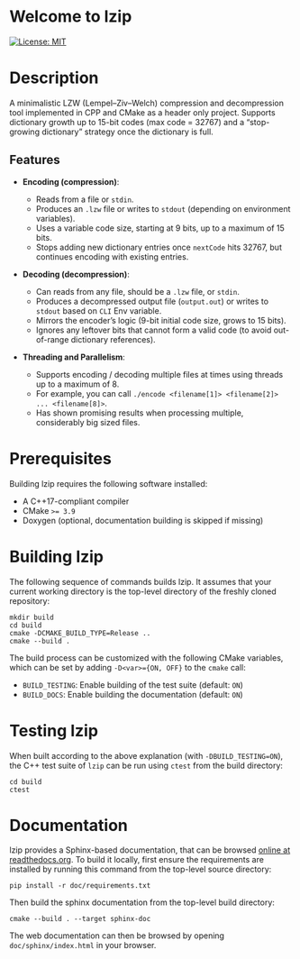 # Welcome to lzip

[![License: MIT](https://img.shields.io/badge/License-MIT-yellow.svg)](https://opensource.org/licenses/MIT)


# Description

A minimalistic LZW (Lempel–Ziv–Welch) compression and decompression tool implemented in CPP and CMake as a header only project.
Supports dictionary growth up to 15-bit codes (max code = 32767) and a “stop-growing dictionary” strategy once the dictionary is full.


## Features

- **Encoding (compression)**:
  - Reads from a file or `stdin`.
  - Produces an `.lzw` file or writes to `stdout` (depending on environment variables).
  - Uses a variable code size, starting at 9 bits, up to a maximum of 15 bits.
  - Stops adding new dictionary entries once `nextCode` hits 32767, but continues encoding with existing entries.

- **Decoding (decompression)**:
  - Can reads from any file, should be a `.lzw` file, or `stdin`.
  - Produces a decompressed output file (`output.out`) or writes to `stdout` based on `CLI` Env variable.
  - Mirrors the encoder’s logic (9-bit initial code size, grows to 15 bits).
  - Ignores any leftover bits that cannot form a valid code (to avoid out-of-range dictionary references).

- **Threading and Parallelism**:
  - Supports encoding / decoding multiple files at times using threads up to a maximum of 8.
  - For example, you can call `./encode <filename[1]> <filename[2]> ... <filename[8]>`.
  - Has shown promising results when processing multiple, considerably big sized files.


# Prerequisites

Building lzip requires the following software installed:

* A C++17-compliant compiler
* CMake `>= 3.9`
* Doxygen (optional, documentation building is skipped if missing)

# Building lzip

The following sequence of commands builds lzip.
It assumes that your current working directory is the top-level directory
of the freshly cloned repository:

```
mkdir build
cd build
cmake -DCMAKE_BUILD_TYPE=Release ..
cmake --build .
```

The build process can be customized with the following CMake variables,
which can be set by adding `-D<var>={ON, OFF}` to the `cmake` call:

* `BUILD_TESTING`: Enable building of the test suite (default: `ON`)
* `BUILD_DOCS`: Enable building the documentation (default: `ON`)



# Testing lzip

When built according to the above explanation (with `-DBUILD_TESTING=ON`),
the C++ test suite of `lzip` can be run using
`ctest` from the build directory:

```
cd build
ctest
```


# Documentation

lzip provides a Sphinx-based documentation, that can
be browsed [online at readthedocs.org](https://lzip.readthedocs.io).
To build it locally, first ensure the requirements are installed by running this command from the top-level source directory:

```
pip install -r doc/requirements.txt
```

Then build the sphinx documentation from the top-level build directory:

```
cmake --build . --target sphinx-doc
```

The web documentation can then be browsed by opening `doc/sphinx/index.html` in your browser.
